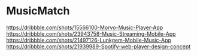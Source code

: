 # MusicMatch

https://dribbble.com/shots/15566100-Morvo-Music-Player-App
https://dribbble.com/shots/23943758-Music-Streaming-Mobile-App
https://dribbble.com/shots/21497126-Lunkgem-Mobile-Music-App
https://dribbble.com/shots/21939989-Spotify-web-player-design-concept
